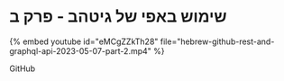 # שימוש באפי של גיטהב - פרק ב


{% embed youtube id="eMCgZZkTh28" file="hebrew-github-rest-and-graphql-api-2023-05-07-part-2.mp4" %}

GitHub
